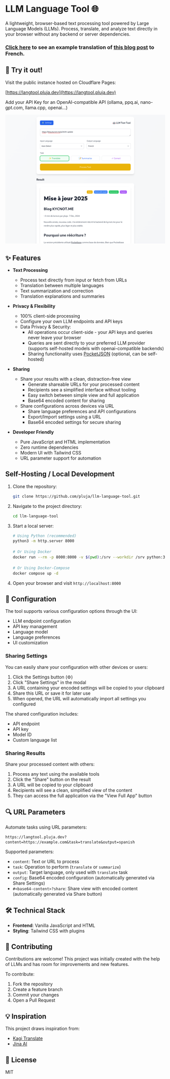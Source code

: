 # LLM Language Tool 🌐

A lightweight, browser-based text processing tool powered by Large Language Models (LLMs). Process, translate, and analyze text directly in your browser without any backend or server dependencies.

### [Click here](https://langtool.pluja.dev/#share=7a0ce61b4da5623e767197d85ac44ac8@https%3A%2F%2Fpocketjson.pluja.dev?share) to see an example translation of [this blog post](https://blog.kycnot.me/p/kyc-no-thanks) to French.

## 🚀 Try it out!

Visit the public instance hosted on Cloudflare Pages:

[https://langtool.pluja.dev](https://langtool.pluja.dev)

Add your API Key for an OpenAI-compatible API (ollama, ppq.ai, nano-gpt.com, llama.cpp, openai...)

![Screenshot of the User Interface](icons/screenshot.png)

## ✨ Features

- **Text Processing**
  - Process text directly from input or fetch from URLs
  - Translation between multiple languages
  - Text summarization and correction
  - Translation explanations and summaries

- **Privacy & Flexibility**
  - 100% client-side processing
  - Configure your own LLM endpoints and API keys
  - Data Privacy & Security:
    - All operations occur client-side - your API keys and queries never leave your browser
    - Queries are sent directly to your preferred LLM provider (supports self-hosted models with openai-compatible backends)
    - Sharing functionality uses [PocketJSON](https://pocketjson.pluja.dev) (optional, can be self-hosted)

- **Sharing**
  - Share your results with a clean, distraction-free view
    - Generate shareable URLs for your processed content
    - Recipients see a simplified interface without tooling
    - Easy switch between simple view and full application
    - Base64 encoded content for sharing
  - Share configurations across devices via URL
    - Share language preferences and API configurations
    - Export/Import settings using a URL
    - Base64 encoded settings for secure sharing

- **Developer Friendly**
  - Pure JavaScript and HTML implementation
  - Zero runtime dependencies
  - Modern UI with Tailwind CSS
  - URL parameter support for automation


## Self-Hosting / Local Development

1. Clone the repository:
   ```bash
   git clone https://github.com/pluja/llm-language-tool.git
   ```

2. Navigate to the project directory:
   ```bash
   cd llm-language-tool
   ```

3. Start a local server:
   ```bash
   # Using Python (recommended)
   python3 -m http.server 8000

   # Or Using Docker
   docker run --rm -p 8000:8000 -v $(pwd):/srv --workdir /srv python:3-alpine python -m http.server 8000 --bind 0.0.0.0

   # Or Using Docker-Compose
   docker compose up -d
   ```

4. Open your browser and visit `http://localhost:8000`

## 🔧 Configuration

The tool supports various configuration options through the UI:
- LLM endpoint configuration
- API key management
- Language model
- Language preferences
- UI customization

### Sharing Settings

You can easily share your configuration with other devices or users:

1. Click the Settings button (⚙️)
2. Click "Share Settings" in the modal
3. A URL containing your encoded settings will be copied to your clipboard
4. Share this URL or save it for later use
5. When opened, the URL will automatically import all settings you configured

The shared configuration includes:
- API endpoint
- API key
- Model ID
- Custom language list

### Sharing Results

Share your processed content with others:

1. Process any text using the available tools
2. Click the "Share" button on the result
3. A URL will be copied to your clipboard
4. Recipients will see a clean, simplified view of the content
5. They can access the full application via the "View Full App" button

## 🔍 URL Parameters

Automate tasks using URL parameters:

```
https://langtool.pluja.dev?content=https://example.com&task=translate&output=spanish
```

Supported parameters:
- `content`: Text or URL to process
- `task`: Operation to perform (`translate` or `summarize`)
- `output`: Target language, only used with `translate` task
- `config`: Base64 encoded configuration (automatically generated via Share Settings)
- `#<base64-content>?share`: Share view with encoded content (automatically generated via Share button)

## 🛠️ Technical Stack

- **Frontend**: Vanilla JavaScript and HTML
- **Styling**: Tailwind CSS with plugins

## 👥 Contributing

Contributions are welcome! This project was initially created with the help of LLMs and has room for improvements and new features.

To contribute:
1. Fork the repository
2. Create a feature branch
3. Commit your changes
4. Open a Pull Request

## 💡 Inspiration

This project draws inspiration from:
- [Kagi Translate](https://translate.kagi.com)
- [Jina AI](https://r.jina.ai)

## 📄 License

MIT